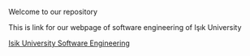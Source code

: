 Welcome to our repository

This is link for our webpage of software engineering of Işık University


[Isik University Software Engineering](https://www.isikun.edu.tr/akademik/muhendislik-fakultesi/bolumler-ve-programlar/bilgisayar-muhendisligi/programlar/lisans-programi/yazilim-muhendisligi 'The Department of Software Engineering of Işık University')
